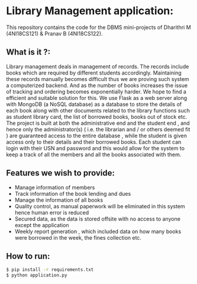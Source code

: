 # Library Management application:
This repository contains the code for the DBMS mini-projects of Dharithri M (4NI18CS121) & Pranav B (4NI18CS122).

## What is it ?:
Library management deals in management of records. The records include books which are required by different students accordingly. Maintaining these records manually becomes difficult thus we are proving such system a computerized backend. And as the number of books increases the issue of tracking and ordering becomes exponentially harder. 
We hope to find a efficient and suitable solution for this. We use Flask as a web server along with MongoDB (a NoSQL database) as a database to store the details of each book along with other documents related to the library functions such as student library card, the list of borrowed books, books out of stock etc.
The project is built at both the administrative end and the student end , and hence only the administrator(s) ( i.e. the librarian and / or others deemed fit ) are guaranteed access to the entire database , while the student is given access only to their details and their borrowed books.
Each student can login with their USN and password and this would allow for the system to keep a track of all the members and all the books associated with them.

## Features we wish to provide:
- Manage information of members
- Track information of the book lending and dues
- Manage the information of all books
- Quality control, as manual paperwork will be eliminated in this system hence human error is reduced
- Secured data, as the data is stored offsite with no access to anyone except the application
- Weekly report generation , which included data on how many books were borrowed in the week, the fines collection etc.


## How to run:
```bash
$ pip install -r requirements.txt
$ python application.py
```

    